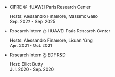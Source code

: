 <ul>
    <li class="text">
      <label> CIFRE @ HUAWEI Paris Research Center</label>
      <p> Hosts: Alessandro Finamore, Massimo Gallo<br>Sep. 2022 - Sep. 2025</p>
    </li>
    <li class="text">
      <label> Research Intern @ HUAWEI Paris Research Center</label>
      <p> Hosts: Alessandro Finamore, Lixuan Yang<br>Apr. 2021 - Oct. 2021</p>
    </li>
    <li class="text">
      <label> Research Intern @ EDF R&D</label>
      <p> Host: Elliot Butty<br>Jul. 2020 - Sep. 2020</p>
    </li>
</ul>

